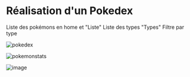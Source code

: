 # Réalisation d'un Pokedex

Liste des pokémons en home et "Liste"
Liste des types "Types"
Filtre par type

![pokedex](https://github.com/jessicatroilo/pokedex/assets/148094229/dd999838-ecb7-41a2-85e6-b039ce504693)

![pokemonstats](https://github.com/jessicatroilo/pokedex/assets/148094229/1318af61-10b6-49b5-b730-8944e1f22089)

![image](https://github.com/jessicatroilo/pokedex/assets/148094229/035625ad-1455-4ca0-9111-ca52735e5254)




